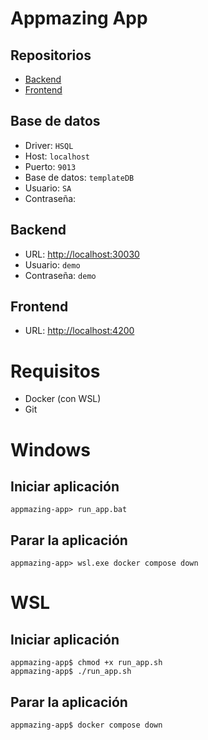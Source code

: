 # Appmazing App
## Repositorios
* [Backend](https://github.com/CampusDual/appmazing-back)
* [Frontend](https://github.com/CampusDual/appmazing-front)
## Base de datos
* Driver: `HSQL`
* Host: `localhost`
* Puerto: `9013`
* Base de datos: `templateDB`
* Usuario: `SA`
* Contraseña: ` `
## Backend
* URL: [http://localhost:30030](http://localhost:30030)
* Usuario: `demo`
* Contraseña: `demo`
## Frontend
* URL: [http://localhost:4200](http://localhost:4200)

# Requisitos
* Docker (con WSL)
* Git

# Windows
## Iniciar aplicación
```
appmazing-app> run_app.bat
```
## Parar la aplicación 
```
appmazing-app> wsl.exe docker compose down
```

# WSL
## Iniciar aplicación
```
appmazing-app$ chmod +x run_app.sh
appmazing-app$ ./run_app.sh
```
## Parar la aplicación
```
appmazing-app$ docker compose down
```
